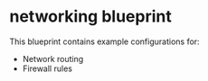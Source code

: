 # networking blueprint

This blueprint contains example configurations for:
 - Network routing
 - Firewall rules

